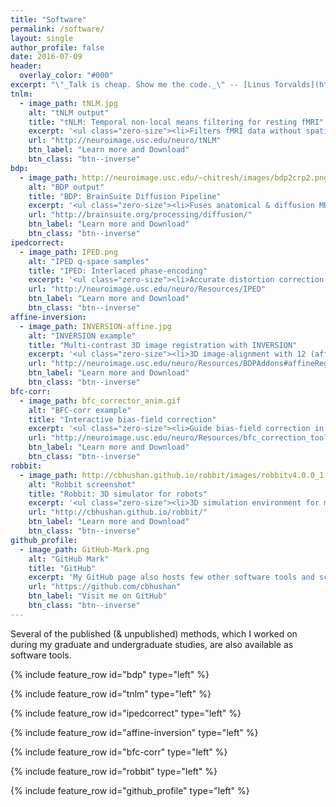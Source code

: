 ```yaml
---
title: "Software"
permalink: /software/
layout: single
author_profile: false
date: 2016-07-09
header:
  overlay_color: "#000"
excerpt: "\"_Talk is cheap. Show me the code._\" -- [Linus Torvalds](http://lkml.org/lkml/2000/8/25/132)"
tnlm:
  - image_path: tNLM.jpg
    alt: "tNLM output"
    title: "tNLM: Temporal non-local means filtering for resting fMRI"
    excerpt: '<ul class="zero-size"><li>Filters fMRI data without spatial blurring</li><li>Allows direct visualization of BOLD activity</li><li>Improves reliability of cortical parcellation</li><li>Implemented as a MATLAB function</li><li>Open-source under GNU GPL-2.0 License</li></ul>'
    url: "http://neuroimage.usc.edu/neuro/tNLM"
    btn_label: "Learn more and Download"
    btn_class: "btn--inverse"
bdp:
  - image_path: http://neuroimage.usc.edu/~chitresh/images/bdp2crp2.png
    alt: "BDP output"
    title: "BDP: BrainSuite Diffusion Pipeline"
    excerpt: '<ul class="zero-size"><li>Fuses anatomical & diffusion MRI images</li><li>Distortion correction with or without fieldmap</li><li>Several diffusion models (DTI, ODF, multi-shell)</li><li>Supported on Windows, Linux and Mac OS</li><li>Open-source under GNU GPL-2.0 License</li></ul>'
    url: "http://brainsuite.org/processing/diffusion/"
    btn_label: "Learn more and Download"
    btn_class: "btn--inverse"
ipedcorrect:
  - image_path: IPED.png
    alt: "IPED q-space samples"
    title: "IPED: Interlaced phase-encoding"
    excerpt: '<ul class="zero-size"><li>Accurate distortion correction in diffusion MRI</li><li>Exploit IPED q-space sampling with <b>no penalty</b> on total scan-time</li><li>Constrained joint-reconstruction approach with q-space smoothness</li><li>Also supports generalized reversed-gradient acquisition schemes</li><li>Implemented as a MATLAB function</li></ul>'
    url: "http://neuroimage.usc.edu/neuro/Resources/IPED"
    btn_label: "Learn more and Download"
    btn_class: "btn--inverse"
affine-inversion:
  - image_path: INVERSION-affine.jpg
    alt: "INVERSION example"
    title: "Multi-contrast 3D image registration with INVERSION"
    excerpt: '<ul class="zero-size"><li>3D image-alignment with 12 (affine) or lower DOF</li><li>Also supports popular similarity measures like mutual information (MI) and correlation ratio (CR)</li><li>Supports input & output in <a href="http://nifti.nimh.nih.gov/nifti-1/">NIfTI-1 format</a></li><li>Implemented as a MATLAB function</li></ul>'
    url: "http://neuroimage.usc.edu/neuro/Resources/BDPAddons#affineReg"
    btn_label: "Learn more and Download"
    btn_class: "btn--inverse"
bfc-corr:
  - image_path: bfc_corrector_anim.gif
    alt: "BFC-corr example"
    title: "Interactive bias-field correction"
    excerpt: '<ul class="zero-size"><li>Guide bias-field correction in T1w MRI images</li><li>Interactive GUI for defining voxels corresponding to gray-matter, white-matter and CSF</li><li>Supports input & output in <a href="http://nifti.nimh.nih.gov/nifti-1/">NIfTI-1 format</a></li></ul>'
    url: "http://neuroimage.usc.edu/neuro/Resources/bfc_correction_tool"
    btn_label: "Learn more and Download"
    btn_class: "btn--inverse"
robbit:
  - image_path: http://cbhushan.github.io/robbit/images/robbitv4.0.0_1.png
    alt: "Robbit screenshot"
    title: "Robbit: 3D simulator for robots"
    excerpt: '<ul class="zero-size"><li>3D simulation environment for multiple robot system</li><li>Flexibility to modify the environment & controller</li><li>Open-source under GNU GPL-2.0 License</li></ul>'
    url: "http://cbhushan.github.io/robbit/"
    btn_label: "Learn more and Download"
    btn_class: "btn--inverse"
github_profile:
  - image_path: GitHub-Mark.png
    alt: "GitHub Mark"
    title: "GitHub"
    excerpt: 'My GitHub page also hosts few other software tools and scripts that have been released under open-source licenses. With time more and more source code would be made available.'
    url: "https://github.com/cbhushan"
    btn_label: "Visit me on GitHub"
    btn_class: "btn--inverse"
---
```


Several of the published (& unpublished) methods, which I worked on during my graduate and undergraduate studies, are also available as software tools.


{% include feature_row id="bdp" type="left" %}

{% include feature_row id="tnlm" type="left" %}

{% include feature_row id="ipedcorrect" type="left" %}

{% include feature_row id="affine-inversion" type="left" %}

{% include feature_row id="bfc-corr" type="left" %}

{% include feature_row id="robbit" type="left" %}

{% include feature_row id="github_profile" type="left" %}
